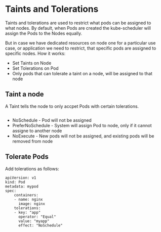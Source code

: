 # Taints and Tolerations

Taints and tolerations are used to restrict what pods can be assigned to what nodes. By default, when Pods are created the kube-scheduler will assign the Pods to the Nodes equally.

But in case we have dedicated resources on node one for a particular use case, or application we need to restrict, that specific pods are assigned to specific nodes. How it works:

* Set Taints on Node
* Set Tolerations on Pod
* Only pods that can tolerate a taint on a node, will be assigned to that node

## Taint a node

A Taint tells the node to only accpet Pods with certain tolerations.

<figure><img src="../../../../../.gitbook/assets/Screenshot 2023-06-09 at 14.05.52.png" alt=""><figcaption></figcaption></figure>

* NoSchedule - Pod will not be assigned
* PreferNoSchedule - System will assign Pod to node, only if it cannot assigne to another node
* NoExecute - New pods will not be assigned, and existing pods will be removed from node

## Tolerate Pods

Add tolerations as follows:

```
apiVersion: v1
kind: Pod
metadata: mypod
spec:
    containers:
    - name: nginx
      image: nginx
    tolerations:
    - key: "app"
      operator: "Equal"
      value: "myapp"
      effect: "NoSchedule"
```
